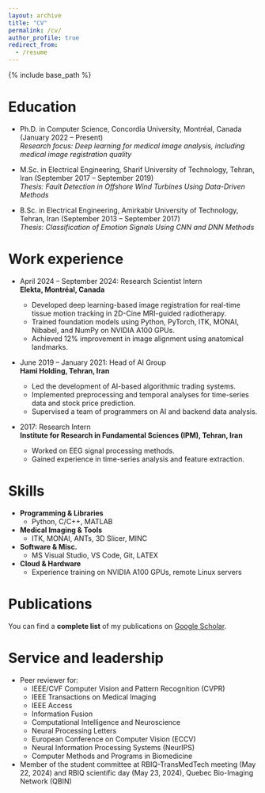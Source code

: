 ```yaml
---
layout: archive
title: "CV"
permalink: /cv/
author_profile: true
redirect_from:
  - /resume
---
```


{% include base_path %}

Education
======
* Ph.D. in Computer Science, Concordia University, Montréal, Canada (January 2022 – Present)  
  *Research focus: Deep learning for medical image analysis, including medical image registration quality*

* M.Sc. in Electrical Engineering, Sharif University of Technology, Tehran, Iran (September 2017 – September 2019)  
  *Thesis: Fault Detection in Offshore Wind Turbines Using Data-Driven Methods*

* B.Sc. in Electrical Engineering, Amirkabir University of Technology, Tehran, Iran (September 2013 – September 2017)  
  *Thesis: Classification of Emotion Signals Using CNN and DNN Methods*

Work experience
======
* April 2024 – September 2024: Research Scientist Intern  
  **Elekta, Montréal, Canada**  
  - Developed deep learning-based image registration for real-time tissue motion tracking in 2D-Cine MRI-guided radiotherapy.  
  - Trained foundation models using Python, PyTorch, ITK, MONAI, Nibabel, and NumPy on NVIDIA A100 GPUs.  
  - Achieved 12% improvement in image alignment using anatomical landmarks.  

* June 2019 – January 2021: Head of AI Group  
  **Hami Holding, Tehran, Iran**  
  - Led the development of AI-based algorithmic trading systems.  
  - Implemented preprocessing and temporal analyses for time-series data and stock price prediction.  
  - Supervised a team of programmers on AI and backend data analysis.

* 2017: Research Intern  
  **Institute for Research in Fundamental Sciences (IPM), Tehran, Iran**  
  - Worked on EEG signal processing methods.  
  - Gained experience in time-series analysis and feature extraction.

Skills
======
* **Programming & Libraries**  
  - Python, C/C++, MATLAB  
* **Medical Imaging & Tools**  
  - ITK, MONAI, ANTs, 3D Slicer, MINC  
* **Software & Misc.**  
  - MS Visual Studio, VS Code, Git, LATEX  
* **Cloud & Hardware**  
  - Experience training on NVIDIA A100 GPUs, remote Linux servers

Publications
======
You can find a **complete list** of my publications on [Google Scholar](https://scholar.google.com/citations?hl=en&user=udbW6OcAAAAJ&view_op=list_works&sortby=pubdate).

Service and leadership
======
* Peer reviewer for:
  - IEEE/CVF Computer Vision and Pattern Recognition (CVPR)  
  - IEEE Transactions on Medical Imaging  
  - IEEE Access  
  - Information Fusion  
  - Computational Intelligence and Neuroscience  
  - Neural Processing Letters  
  - European Conference on Computer Vision (ECCV)  
  - Neural Information Processing Systems (NeurIPS)  
  - Computer Methods and Programs in Biomedicine  
* Member of the student committee at RBIQ-TransMedTech meeting (May 22, 2024) and RBIQ scientific day (May 23, 2024), Quebec Bio-Imaging Network (QBIN)
